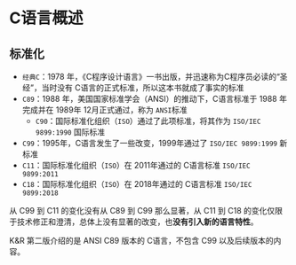 # C语言概述

## 标准化

- `经典C`：1978 年，《C程序设计语言》一书出版，并迅速称为C程序员必读的“圣经”，当时没有 C语言的正式标准，所以这本书就成了事实的标准
- `C89`：1988 年，美国国家标准学会（ANSI）的推动下，C语言标准于 1988 年完成并在 1989年 12月正式通过，称为 `ANSI`标准
  - `C90`：国际标准化组织（`ISO`）通过了此项标准，将其作为 `ISO/IEC 9899:1990` 国际标准
- `C99`：1995年，C语言发生了一些改变，1999年通过了 `ISO/IEC 9899:1999` 新标准
- `C11`：国际标准化组织（`ISO`）在 2011年通过的 C语言标准 `ISO/IEC 9899:2011`
- `C18`：国际标准化组织（`ISO`）在 2018年通过的 C语言标准 `ISO/IEC 9899:2018`

从 C99 到 C11 的变化没有从 C89 到 C99 那么显著，从 C11 到 C18 的变化仅限于技术修正和澄清，总体上没有显著的改变，也**没有引入新的语言特性**。

K&R 第二版介绍的是 ANSI C89 版本的 C语言，不包含 C99 以及后续版本的内容。
